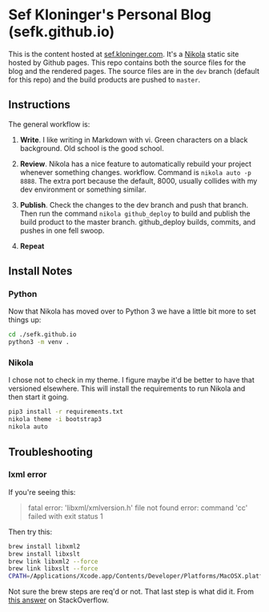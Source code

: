 # Sef Kloninger's Personal Blog (sefk.github.io)

This is the content hosted at [sef.kloninger.com][]. It's a [Nikola][]
static site hosted by Github pages. This repo contains both the
source files for the blog and the rendered pages. The source files
are in the ```dev``` branch (default for this repo) and the build
products are pushed to ```master```.

[sef.kloninger.com]: https://sef.kloninger.com/
[Nikola]: https://getnikola.com

## Instructions

The general workflow is:

1. **Write**. I like writing in Markdown with vi. Green characters on a black
   background. Old school is the good school.

2. **Review**. Nikola has a nice feature to automatically rebuild your project
   whenever something changes. workflow.  Command is ```nikola auto -p 8888```.
   The extra port because the default, 8000, usually collides with my dev
   environment or something similar.

3. **Publish**.  Check the changes to the dev branch and push that branch. Then
   run the command ```nikola github_deploy``` to build and publish the build
   product to the master branch. github_deploy builds, commits, and pushes in
   one fell swoop.

4. **Repeat**

## Install Notes

### Python

Now that Nikola has moved over to Python 3 we have a little bit more to set things up:

```bash
cd ./sefk.github.io
python3 -m venv .
```

### Nikola

I chose not to check in my theme. I figure maybe it'd be better to have that versioned
elsewhere. This will install the requirements to run Nikola and then start it going.

```bash
pip3 install -r requirements.txt
nikola theme -i bootstrap3
nikola auto
```

## Troubleshooting

### lxml error

If you're seeing this:

> fatal error: 'libxml/xmlversion.h' file not found
> error: command 'cc' failed with exit status 1

Then try this:

```bash
brew install libxml2
brew install libxslt
brew link libxml2 --force
brew link libxslt --force
CPATH=/Applications/Xcode.app/Contents/Developer/Platforms/MacOSX.platform/Developer/SDKs/MacOSX10.9.sdk/usr/include/libxml2 CFLAGS=-Qunused-arguments CPPFLAGS=-Qunused-arguments pip install lxml
```

Not sure the brew steps are req'd or not. That last step is what
did it. From [this answer][] on StackOverflow.

[this answer]: http://stackoverflow.com/questions/19548011/cannot-install-lxml-on-mac-os-x-10-9
